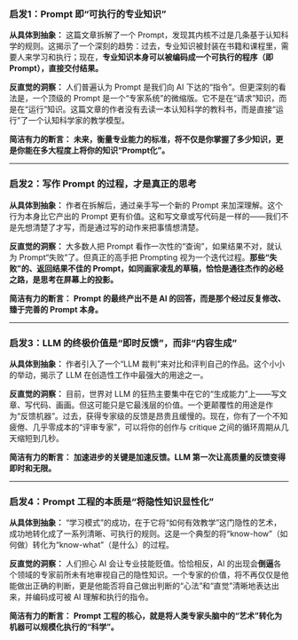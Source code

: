 ### 启发1：Prompt 即“可执行的专业知识”

**从具体到抽象：** 这篇文章拆解了一个 Prompt，发现其内核不过是几条基于认知科学的规则。这揭示了一个深刻的趋势：过去，专业知识被封装在书籍和课程里，需要人来学习和执行；现在，**专业知识本身可以被编码成一个可执行的程序（即 Prompt），直接交付结果。**

**反直觉的洞察：** 人们普遍认为 Prompt 是我们向 AI 下达的“指令”。但更深刻的看法是，一个顶级的 Prompt 是一个“专家系统”的微缩版。它不是在“请求”知识，而是在“运行”知识。这篇文章的作者没有去读一本认知科学的教科书，而是直接“运行”了一个认知科学家的教学模型。

**简洁有力的断言：** **未来，衡量专业能力的标准，将不仅是你掌握了多少知识，更是你能在多大程度上将你的知识“Prompt化”。**

---

### 启发2：写作 Prompt 的过程，才是真正的思考

**从具体到抽象：** 作者在拆解后，通过亲手写一个新的 Prompt 来加深理解。这个行为本身比它产出的 Prompt 更有价值。这和写文章或写代码是一样的——我们不是先想清楚了才写，而是通过写的动作来把事情想清楚。

**反直觉的洞察：** 大多数人把 Prompt 看作一次性的“查询”，如果结果不对，就认为 Prompt“失败”了。但真正的高手把 Prompting 视为一个迭代过程。**那些“失败”的、返回结果不佳的 Prompt，如同画家凌乱的草稿，恰恰是通往杰作的必经之路，是思考在屏幕上的投影。**

**简洁有力的断言：** **Prompt 的最终产出不是 AI 的回答，而是那个经过反复修改、臻于完善的 Prompt 本身。**

---

### 启发3：LLM 的终极价值是“即时反馈”，而非“内容生成”

**从具体到抽象：** 作者引入了一个“LLM 裁判”来对比和评判自己的作品。这个小小的举动，揭示了 LLM 在创造性工作中最强大的用途之一。

**反直觉的洞察：** 目前，世界对 LLM 的狂热主要集中在它的“生成能力”上——写文章、写代码、画画。但这可能只是它最浅层的价值。一个更颠覆性的用途是作为“反馈机器”。过去，获得专家级的反馈是昂贵且缓慢的。现在，你有了一个不知疲倦、几乎零成本的“评审专家”，可以将你的创作与 critique 之间的循环周期从几天缩短到几秒。

**简洁有力的断言：** **加速进步的关键是加速反馈。LLM 第一次让高质量的反馈变得即时和无限。**

---

### 启发4：Prompt 工程的本质是“将隐性知识显性化”

**从具体到抽象：** “学习模式”的成功，在于它将“如何有效教学”这门隐性的艺术，成功地转化成了一系列清晰、可执行的规则。这是一个典型的将“know-how”（如何做）转化为“know-what”（是什么）的过程。

**反直觉的洞察：** 人们担心 AI 会让专业技能贬值。恰恰相反，AI 的出现会**倒逼**各个领域的专家前所未有地审视自己的隐性知识。一个专家的价值，将不再仅仅是他能做出正确的判断，更是他能否将自己做出判断的“心法”和“直觉”清晰地表达出来，并编码成可被 AI 理解和执行的指令。

**简洁有力的断言：** **Prompt 工程的核心，就是将人类专家头脑中的“艺术”转化为机器可以规模化执行的“科学”。**
